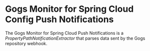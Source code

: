 # Gogs Monitor for Spring Cloud Config Push Notifications

The Gogs Monitor for Spring Cloud Push Notifications is a _PropertyPathNotificationExtractor_ that parses data sent by the Gogs repository webhook.
